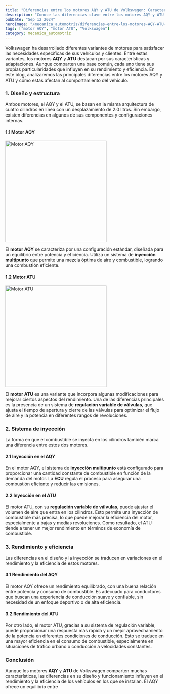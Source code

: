 ```yaml
---
title: "Diferencias entre los motores AQY y ATU de Volkswagen: Características y rendimiento"
description: "Conoce las diferencias clave entre los motores AQY y ATU de Volkswagen, incluyendo sus características, diseño y cómo influyen en el rendimiento del vehículo."
pubDate: "Sep 12 2024"
heroImage: "/mecanica_automotriz/diferencias-entre-los-motores-AQY-ATU-de-volkswagen.webp"
tags: ["motor AQY", "motor ATU", "Volkswagen"]
category: mecanica_automotriz
---
```


Volkswagen ha desarrollado diferentes variantes de motores para satisfacer las necesidades específicas de sus vehículos y clientes. Entre estas variantes, los motores **AQY** y **ATU** destacan por sus características y adaptaciones. Aunque comparten una base común, cada uno tiene sus propias particularidades que influyen en su rendimiento y eficiencia. En este blog, analizaremos las principales diferencias entre los motores AQY y ATU y cómo estas afectan al comportamiento del vehículo.

### 1. Diseño y estructura

Ambos motores, el AQY y el ATU, se basan en la misma arquitectura de cuatro cilindros en línea con un desplazamiento de 2.0 litros. Sin embargo, existen diferencias en algunos de sus componentes y configuraciones internas.

#### 1.1 Motor AQY

<img src="/mecanica_automotriz/diferencias-entre-los-motores-AQY-ATU-de-volkswagen-motorAQY.webp" alt="Motor AQY" width="320"/>

El **motor AQY** se caracteriza por una configuración estándar, diseñada para un equilibrio entre potencia y eficiencia. Utiliza un sistema de **inyección multipunto** que permite una mezcla óptima de aire y combustible, logrando una combustión eficiente.

#### 1.2 Motor ATU

<img src="/mecanica_automotriz/diferencias-entre-los-motores-AQY-ATU-de-volkswagen-motorATU.webp" alt="Motor ATU" width="320"/>

El **motor ATU** es una variante que incorpora algunas modificaciones para mejorar ciertos aspectos del rendimiento. Una de las diferencias principales es la presencia de un sistema de **regulación variable de válvulas**, que ajusta el tiempo de apertura y cierre de las válvulas para optimizar el flujo de aire y la potencia en diferentes rangos de revoluciones.

### 2. Sistema de inyección

La forma en que el combustible se inyecta en los cilindros también marca una diferencia entre estos dos motores.

#### 2.1 Inyección en el AQY

En el motor AQY, el sistema de **inyección multipunto** está configurado para proporcionar una cantidad constante de combustible en función de la demanda del motor. La **ECU** regula el proceso para asegurar una combustión eficiente y reducir las emisiones.

#### 2.2 Inyección en el ATU

El motor ATU, con su **regulación variable de válvulas**, puede ajustar el volumen de aire que entra en los cilindros. Esto permite una inyección de combustible más precisa, lo que puede mejorar la eficiencia del motor, especialmente a bajas y medias revoluciones. Como resultado, el ATU tiende a tener un mejor rendimiento en términos de economía de combustible.

### 3. Rendimiento y eficiencia

Las diferencias en el diseño y la inyección se traducen en variaciones en el rendimiento y la eficiencia de estos motores.

#### 3.1 Rendimiento del AQY

El motor AQY ofrece un rendimiento equilibrado, con una buena relación entre potencia y consumo de combustible. Es adecuado para conductores que buscan una experiencia de conducción suave y confiable, sin necesidad de un enfoque deportivo o de alta eficiencia.

#### 3.2 Rendimiento del ATU

Por otro lado, el motor ATU, gracias a su sistema de regulación variable, puede proporcionar una respuesta más rápida y un mejor aprovechamiento de la potencia en diferentes condiciones de conducción. Esto se traduce en una mayor eficiencia en el consumo de combustible, especialmente en situaciones de tráfico urbano o conducción a velocidades constantes.

### Conclusión

Aunque los motores **AQY** y **ATU** de Volkswagen comparten muchas características, las diferencias en su diseño y funcionamiento influyen en el rendimiento y la eficiencia de los vehículos en los que se instalan. El AQY ofrece un equilibrio entre
